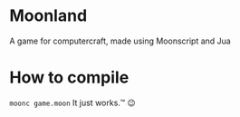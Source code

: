 # Moonland
A game for computercraft, made using Moonscript and Jua

# How to compile
``moonc game.moon``
It just works.™ 😉
